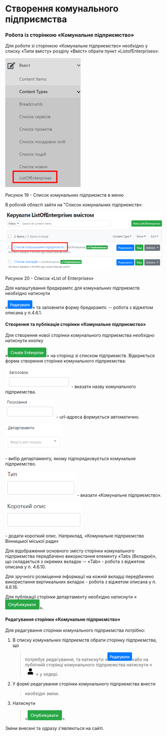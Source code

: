 # Створення комунального підприємства
### Робота із сторінкою «Комунальне підприємство»

Для роботи зі сторінкою «Комунальне підприємство» необхідно у списку
«Типи вмісту» розділу «Вміст» обрати пункт «ListofEnterprises»:

![](assets/media/image137.png)

Рисунок 19 - Список комунальних підприємств в меню

В робочій області зайти на \"Список комунальних підприємств»:

![](assets/media/image138.png)

Рисунок 20 - Список «List of Enterprises»

Для налаштування бредкрампс для комунальних підприємств необхідно
натиснути

«![](assets/media/image86.png)» та заповнити форму бредкрампс -- робота
з віджетом описана у п.4.6.1.

####  Створення та публікація сторінки «Комунальне підприємство»

Для створення нової сторінки комунального підприємства необхідно
натиснути кнопку

«![](assets/media/image139.png)» на сторінці зі списком підприємств.
Відкриється форма створення сторінки комунального підприємства:

![](assets/media/image69.png) - вказати назву комунального підприємства.

![](assets/media/image76.png) - url-адреса формується автоматично.

![](assets/media/image83.png)

\- вибір департаменту, якому підпорядковується комунальне підприємство.

![](assets/media/image135.png) - вказати «Комунальне підприємство».

![](assets/media/image136.png)

\- додати короткий опис. Наприклад, «Комунальне підприємство Вінницької
міської ради»

Для відображення основного змісту сторінки комунального підприємства
передбачено використання елементу «Tabs (Вкладки)», що складається з
окремих вкладок -- «Tab» - робота з віджетом описана у п. 4.6.10.

Для зручного розміщення інформації на кожній вкладці передбачено
використання вертикальних вкладок - робота з віджетом описана у п.
4.6.16.

Для публікації сторінки департаменту необхідно натиснути
«![](assets/media/image85.png)».

#### Редагування сторінки «Комунальне підприємство»

Для редагування сторінки комунального підприємства потрібно:

1.  В списку комунальних підприємств обрати сторінку підприємства, що
    > потребує редагування, та натиснути
    > «![](assets/media/image86.png)»або на публічній сторінці
    > комунального підприємства натиснути
    > «![](assets/media/image2.png)» у хедері.

2.  У формі редагування сторінки комунального підприємства внести
    > необхідні зміни.

3.  Натиснути
    > «![](assets/media/image85.png)».

Зміни внесені та одразу з'являються на сайті.